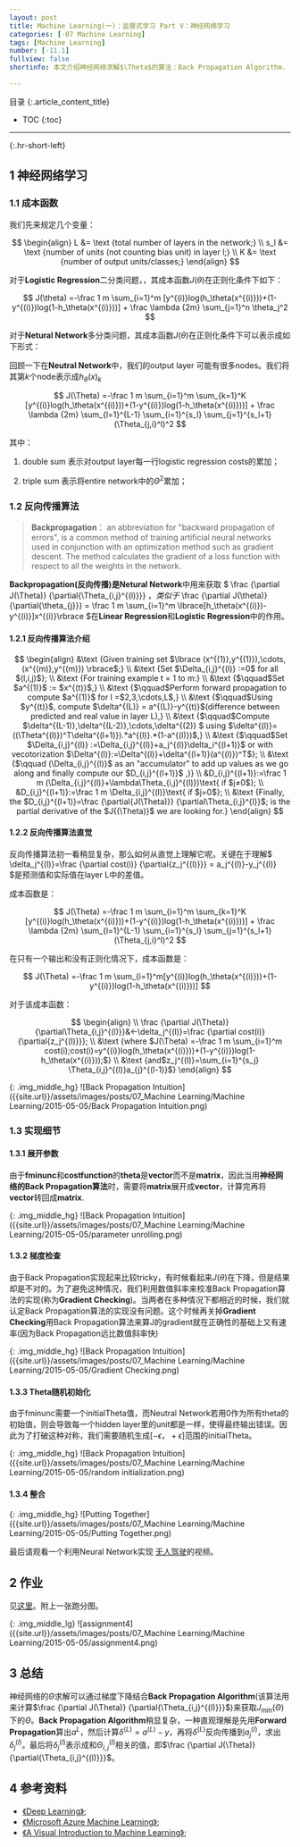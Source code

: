 ```yaml
---
layout: post
title: Machine Learning(一)：监督式学习 Part V：神经网络学习
categories: [-07 Machine Learning]
tags: [Machine Learning]
number: [-11.1]
fullview: false
shortinfo: 本文介绍神经网络求解$\Theta$的算法：Back Propagation Algorithm.

---
```

目录
{:.article_content_title}


* TOC
{:toc}

---
{:.hr-short-left}

## 1 神经网络学习 ##

### 1.1 成本函数 ###

我们先来规定几个变量：

$$
\begin{align}
L &= \text {total number of layers in the network;}
\\
s_l &= \text {number of units (not counting bias unit) in layer l;}
\\
K &= \text {number of output units/classes;}
\end{align}
$$

对于**Logistic Regression**二分类问题，，其成本函数$J(\theta)$在正则化条件下如下：

$$
J(\theta) =-\frac 1 m  \sum_{i=1}^m [y^{(i)}log(h_\theta(x^{(i)}))+(1-y^{(i)})log(1-h_\theta(x^{(i)}))] + \frac \lambda {2m}  \sum_{j=1}^n \theta_j^2
$$


对于**Netural Network**多分类问题，其成本函数$J(\theta)$在正则化条件下可以表示成如下形式：

回顾一下在**Neutral Network**中，我们的output layer 可能有很多nodes。我们将其第$k$个node表示成$h_\theta(x)_k$

$$
J(\Theta) =-\frac 1 m  \sum_{i=1}^m \sum_{k=1}^K [y^{(i)}log(h_\theta(x^{(i)}))+(1-y^{(i)})log(1-h_\theta(x^{(i)}))] +  \frac \lambda {2m}  \sum_{l=1}^{L-1} \sum_{i=1}^{s_l} \sum_{j=1}^{s_l+1} (\Theta_{j,i}^l)^2
$$

其中：

1. double sum 表示对output layer每一行logistic regression costs的累加；

2. triple sum 表示将entire network中的$\Theta^2$累加；

### 1.2 反向传播算法 ###

> **Backpropagation**： an abbreviation for "backward propagation of errors", is a common method of training artificial neural networks used in conjunction with an optimization method such as gradient descent. The method calculates the gradient of a loss function with respect to all the weights in the network.

**Backpropagation(反向传播)**是**Netural Network**中用来获取
$
\frac {\partial J(\Theta)} {\partial{\Theta_{i,j}^{(l)}}} 
$，类似于$
\frac {\partial J(\theta)} {\partial{\theta_{j}}} = \frac 1 m \sum_{i=1}^m \lbrace[h_\theta(x^{(i)})-y^{(i)}]x^{(i)}\rbrace 
$在**Linear Regression**和**Logistic Regression**中的作用。


#### 1.2.1 反向传播算法介绍 ####

$$
\begin{align}
&\text {Given training set $\lbrace (x^{(1)},y^{(1)}),\cdots,(x^{(m)},y^{(m)}) \rbrace$;}
\\
&\text {Set $\Delta_{i,j}^{(l)} :=0$ for all $(l,i,j)$};
\\
&\text {For training example t = 1 to m:}
\\ 
&\text {$\qquad$Set $a^{(1)}$ := $x^{(t)}$,}
\\ 
&\text {$\qquad$Perform forward propagation to compute $a^{(1)}$ for l =$2,3,\cdots,L$,}
\\ 
&\text {$\qquad$Using $y^{(t)}$, compute $\delta^{(L)} = a^{(L)}-y^{(t)}$(difference between predicted and real value in layer L),}
\\ 
&\text {$\qquad$Compute $\delta^{(L-1)},\delta^{(L-2)},\cdots,\delta^{(2)} $ using $\delta^{(l)}=((\Theta^{(l)})^T\delta^{(l+1)}).*a^{(l)}.*(1-a^{(l)})$,}
\\ 
&\text {$\qquad$Set $\Delta_{i,j}^{(l)} :=\Delta_{i,j}^{(l)}+a_j^{(l)}\delta_i^{(l+1)}$ or with vecotorization $\Delta^{(l)}:=\Delta^{(l)}+\delta^{(l+1)}(a^{(l)})^T$};
\\
&\text {$\qquad (\Delta_{i,j}^{(l)}$ as an "accumulator" to add up values as we go along and finally compute our $D_{i,j}^{(l+1)}$ ,)}
\\ 
&D_{i,j}^{(l+1)}:=\frac 1 m (\Delta_{i,j}^{(l)}+\lambda\Theta_{i,j}^{(l)})\text{ if $j≠0$};
\\ 
&D_{i,j}^{(l+1)}:=\frac 1 m \Delta_{i,j}^{(l)}\text{ if $j=0$};
\\ 
&\text {Finally, the $D_{i,j}^{(l+1)}=\frac {\partial{J(\Theta)}} {\partial\Theta_{i,j}^{l}}$; is the partial derivative of the $J{(\Theta)}$ we are looking for.} 
\end{align}
$$

#### 1.2.2 反向传播算法直觉 ####

反向传播算法初一看稍显复杂，那么如何从直觉上理解它呢。关键在于理解$
\delta_j^{(l)}=\frac {\partial cost(i)} {\partial{z_j^{(l)}}} = a_j^{(l)}-y_j^{(l)}
$是预测值和实际值在layer L中的差值。

成本函数是：

$$
J(\Theta) =-\frac 1 m  \sum_{i=1}^m \sum_{k=1}^K [y^{(i)}log(h_\theta(x^{(i)}))+(1-y^{(i)})log(1-h_\theta(x^{(i)}))] +  \frac \lambda {2m}  \sum_{l=1}^{L-1} \sum_{i=1}^{s_l} \sum_{j=1}^{s_l+1} (\Theta_{j,i}^l)^2
$$

在只有一个输出和没有正则化情况下，成本函数是：

$$
J(\Theta) =-\frac 1 m  \sum_{i=1}^m[y^{(i)}log(h_\theta(x^{(i)}))+(1-y^{(i)})log(1-h_\theta(x^{(i)}))] 
$$

对于该成本函数：

$$
\begin{align}
\\ 
\frac {\partial J(\Theta)} {\partial\Theta_{i,j}^{(l)}}&←\delta_j^{(l)}=\frac {\partial cost(i)} {\partial{z_j^{(l)}}};
\\
&\text {where $J(\Theta) =-\frac 1 m  \sum_{i=1}^m cost(i);cost(i)=y^{(i)}log(h_\theta(x^{(i)}))+(1-y^{(i)})log(1-h_\theta(x^{(i)}));$}
\\
&\text {and$z_j^{(l)}=\sum_{i=1}^{s_j} \Theta_{i,j}^{(l)}a_{j}^{(l-1)}$}
\end{align}
$$


{: .img_middle_hg}
![Back Propagation Intuition]({{site.url}}/assets/images/posts/07_Machine Learning/Machine Learning/2015-05-05/Back Propagation Intuition.png)



### 1.3 实现细节 ###

#### 1.3.1 展开参数 ####

由于**fminunc**和**costfunction**的**theta**是**vector**而不是**matrix**，因此当用**神经网络的Back Propagation算法**时，需要将**matrix**展开成**vector**，计算完再将**vector**转回成**matrix**.

{: .img_middle_hg}
![Back Propagation Intuition]({{site.url}}/assets/images/posts/07_Machine Learning/Machine Learning/2015-05-05/parameter unrolling.png)

#### 1.3.2 梯度检查 ####

由于Back Propagation实现起来比较tricky，有时候看起来$J(θ)$在下降，但是结果却是不对的。为了避免这种情况，我们利用数值斜率来校准Back Propagation算法的实现(称为**Gradient Checking**)。当两者在多种情况下都相近的时候，我们就认定Back Propagation算法的实现没有问题。这个时候再关掉**Gradient Checking**用Back Propagation算法来算J的gradient就在正确性的基础上又有速率(因为Back Propagation远比数值斜率快)

{: .img_middle_hg}
![Back Propagation Intuition]({{site.url}}/assets/images/posts/07_Machine Learning/Machine Learning/2015-05-05/Gradient Checking.png)

#### 1.3.3 Theta随机初始化 ####

由于fminunc需要一个initialTheta值，而Neutral Network若用0作为所有theta的初始值，则会导致每一个hidden layer里的unit都是一样，使得最终输出错误。因此为了打破这种对称，我们需要随机生成$[-ϵ，+ϵ]$范围的initialTheta。

{: .img_middle_hg}
![Back Propagation Intuition]({{site.url}}/assets/images/posts/07_Machine Learning/Machine Learning/2015-05-05/random initialization.png)


#### 1.3.4 整合 ####


{: .img_middle_hg}
![Putting Together]({{site.url}}/assets/images/posts/07_Machine Learning/Machine Learning/2015-05-05/Putting Together.png)


最后请观看一个利用Neural Network实现
[无人驾驶](https://www.youtube.com/watch?v=ilP4aPDTBPE)的视频。


## 2 作业 ##

见[这里](https://github.com/shunmian/-11-Machine-Learning)。附上一张跑分图。


{: .img_middle_lg}
![assignment4]({{site.url}}/assets/images/posts/07_Machine Learning/Machine Learning/2015-05-05/assignment4.png)


## 3 总结 ##

神经网络的$\Theta$求解可以通过梯度下降结合**Back Propagation Algorithm**(该算法用来计算$\frac {\partial J(\Theta)} {\partial{\Theta_{i,j}^{(l)}}}$)来获取$J_{min}(\Theta)$下的$\Theta$。**Back Propagation Algorithm**稍显复杂，一种直观理解是先用**Forward Propagation**算出$a^L$，然后计算$\delta^{(L)} = a^{(L)}-y$，再将$\delta^{(L)}$反向传播到$a_j^{(l)}$，求出$\delta_j^{(l)}$。最后将$\delta_j^{(l)}$表示成和$\Theta_{i,j}^{(l)}$相关的值，即$\frac {\partial J(\Theta)} {\partial{\Theta_{i,j}^{(l)}}}$。


## 4 参考资料 ##
- [《Deep Learning》](http://deeplearning.net/);
- [《Microsoft Azure Machine Learning》](https://azure.microsoft.com/en-us/services/machine-learning/);
- [《A Visual Introduction to Machine Learning》](http://www.r2d3.us/visual-intro-to-machine-learning-part-1/);





